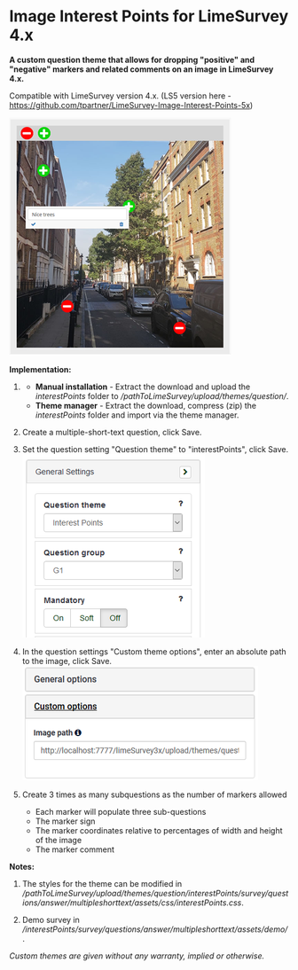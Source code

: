 # Image Interest Points for LimeSurvey 4.x
**A custom question theme that allows for dropping "positive" and "negative" markers and related comments on an image in LimeSurvey 4.x.**

Compatible with LimeSurvey version 4.x.
(LS5 version here - https://github.com/tpartner/LimeSurvey-Image-Interest-Points-5x)

![Image Interest Points](/interestPoints/survey/questions/answer/multipleshorttext/assets/images/interest_points_5.png)

**Implementation:**

1) - **Manual installation** - Extract the download and upload the *interestPoints* folder to */pathToLimeSurvey/upload/themes/question/*.
    - **Theme manager** - Extract the download, compress (zip) the *interestPoints* folder and import via the theme manager.

2) Create a multiple-short-text question, click Save.

3) Set the question setting "Question theme" to "interestPoints", click Save.  
![Image Select interestPoints](/interestPoints/survey/questions/answer/multipleshorttext/assets/images/interest_points_6.png)

4) In the question settings "Custom theme options", enter an absolute path to the image, click Save.  
![Image Enter path to image](/interestPoints/survey/questions/answer/multipleshorttext/assets/images/interest_points_7.png)

5) Create 3 times as many subquestions as the number of markers allowed
    - Each marker will populate three sub-questions
    - The marker sign
    - The marker coordinates relative to percentages of width and height of the image
    - The marker comment

**Notes:**

1) The styles for the theme can be modified in */pathToLimeSurvey/upload/themes/question/interestPoints/survey/questions/answer/multipleshorttext/assets/css/interestPoints.css*.

2) Demo survey in */interestPoints/survey/questions/answer/multipleshorttext/assets/demo/*.
    
    
*Custom themes are given without any warranty, implied or otherwise.*
